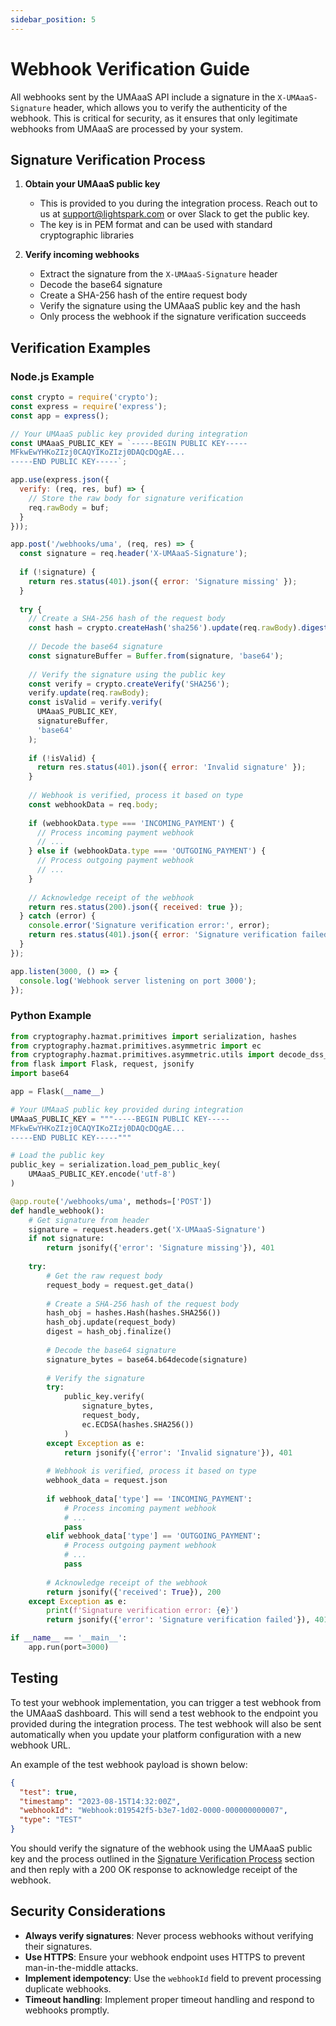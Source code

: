```yaml
---
sidebar_position: 5
---
```


# Webhook Verification Guide

All webhooks sent by the UMAaaS API include a signature in the `X-UMAaaS-Signature` header, which allows you to verify the authenticity of the webhook. This is critical for security, as it ensures that only legitimate webhooks from UMAaaS are processed by your system.

## Signature Verification Process

1. **Obtain your UMAaaS public key**
   - This is provided to you during the integration process. Reach out to us at [support@lightspark.com](mailto:support@lightspark.com) or over Slack to get the public key.
   - The key is in PEM format and can be used with standard cryptographic libraries

2. **Verify incoming webhooks**
   - Extract the signature from the `X-UMAaaS-Signature` header
   - Decode the base64 signature
   - Create a SHA-256 hash of the entire request body
   - Verify the signature using the UMAaaS public key and the hash
   - Only process the webhook if the signature verification succeeds

## Verification Examples

### Node.js Example

```javascript
const crypto = require('crypto');
const express = require('express');
const app = express();

// Your UMAaaS public key provided during integration
const UMAaaS_PUBLIC_KEY = `-----BEGIN PUBLIC KEY-----
MFkwEwYHKoZIzj0CAQYIKoZIzj0DAQcDQgAE...
-----END PUBLIC KEY-----`;

app.use(express.json({
  verify: (req, res, buf) => {
    // Store the raw body for signature verification
    req.rawBody = buf;
  }
}));

app.post('/webhooks/uma', (req, res) => {
  const signature = req.header('X-UMAaaS-Signature');
  
  if (!signature) {
    return res.status(401).json({ error: 'Signature missing' });
  }
  
  try {
    // Create a SHA-256 hash of the request body
    const hash = crypto.createHash('sha256').update(req.rawBody).digest();
    
    // Decode the base64 signature
    const signatureBuffer = Buffer.from(signature, 'base64');
    
    // Verify the signature using the public key
    const verify = crypto.createVerify('SHA256');
    verify.update(req.rawBody);
    const isValid = verify.verify(
      UMAaaS_PUBLIC_KEY,
      signatureBuffer,
      'base64'
    );
    
    if (!isValid) {
      return res.status(401).json({ error: 'Invalid signature' });
    }
    
    // Webhook is verified, process it based on type
    const webhookData = req.body;
    
    if (webhookData.type === 'INCOMING_PAYMENT') {
      // Process incoming payment webhook
      // ...
    } else if (webhookData.type === 'OUTGOING_PAYMENT') {
      // Process outgoing payment webhook
      // ...
    }
    
    // Acknowledge receipt of the webhook
    return res.status(200).json({ received: true });
  } catch (error) {
    console.error('Signature verification error:', error);
    return res.status(401).json({ error: 'Signature verification failed' });
  }
});

app.listen(3000, () => {
  console.log('Webhook server listening on port 3000');
});
```

### Python Example

```python
from cryptography.hazmat.primitives import serialization, hashes
from cryptography.hazmat.primitives.asymmetric import ec
from cryptography.hazmat.primitives.asymmetric.utils import decode_dss_signature
from flask import Flask, request, jsonify
import base64

app = Flask(__name__)

# Your UMAaaS public key provided during integration
UMAaaS_PUBLIC_KEY = """-----BEGIN PUBLIC KEY-----
MFkwEwYHKoZIzj0CAQYIKoZIzj0DAQcDQgAE...
-----END PUBLIC KEY-----"""

# Load the public key
public_key = serialization.load_pem_public_key(
    UMAaaS_PUBLIC_KEY.encode('utf-8')
)

@app.route('/webhooks/uma', methods=['POST'])
def handle_webhook():
    # Get signature from header
    signature = request.headers.get('X-UMAaaS-Signature')
    if not signature:
        return jsonify({'error': 'Signature missing'}), 401
    
    try:
        # Get the raw request body
        request_body = request.get_data()
        
        # Create a SHA-256 hash of the request body
        hash_obj = hashes.Hash(hashes.SHA256())
        hash_obj.update(request_body)
        digest = hash_obj.finalize()
        
        # Decode the base64 signature
        signature_bytes = base64.b64decode(signature)
        
        # Verify the signature
        try:
            public_key.verify(
                signature_bytes,
                request_body,
                ec.ECDSA(hashes.SHA256())
            )
        except Exception as e:
            return jsonify({'error': 'Invalid signature'}), 401
        
        # Webhook is verified, process it based on type
        webhook_data = request.json
        
        if webhook_data['type'] == 'INCOMING_PAYMENT':
            # Process incoming payment webhook
            # ...
            pass
        elif webhook_data['type'] == 'OUTGOING_PAYMENT':
            # Process outgoing payment webhook
            # ...
            pass
        
        # Acknowledge receipt of the webhook
        return jsonify({'received': True}), 200
    except Exception as e:
        print(f'Signature verification error: {e}')
        return jsonify({'error': 'Signature verification failed'}), 401

if __name__ == '__main__':
    app.run(port=3000)
```

## Testing

To test your webhook implementation, you can trigger a test webhook from the UMAaaS dashboard. This will send a test webhook to the endpoint you provided during the integration process. The test webhook will also be sent automatically when you update your platform configuration with a new webhook URL.

An example of the test webhook payload is shown below:

```json
{
  "test": true,
  "timestamp": "2023-08-15T14:32:00Z",
  "webhookId": "Webhook:019542f5-b3e7-1d02-0000-000000000007",
  "type": "TEST"
}
```

You should verify the signature of the webhook using the UMAaaS public key and the process outlined in the [Signature Verification Process](#signature-verification-process) section and then reply with a 200 OK response to acknowledge receipt of the webhook.

## Security Considerations

- **Always verify signatures**: Never process webhooks without verifying their signatures.
- **Use HTTPS**: Ensure your webhook endpoint uses HTTPS to prevent man-in-the-middle attacks.
- **Implement idempotency**: Use the `webhookId` field to prevent processing duplicate webhooks.
- **Timeout handling**: Implement proper timeout handling and respond to webhooks promptly.
